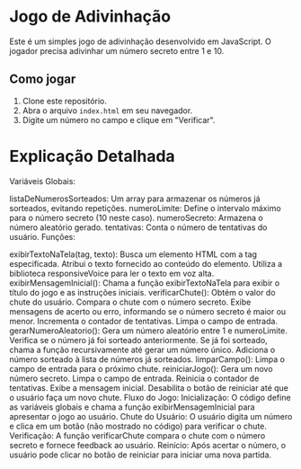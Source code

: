 # Jogo de Adivinhação

Este é um simples jogo de adivinhação desenvolvido em JavaScript. O jogador precisa adivinhar um número secreto entre 1 e 10.

## Como jogar
1. Clone este repositório.
2. Abra o arquivo `index.html` em seu navegador.
3. Digite um número no campo e clique em "Verificar".



# Explicação Detalhada

Variáveis Globais:

listaDeNumerosSorteados: Um array para armazenar os números já sorteados, evitando repetições.
numeroLimite: Define o intervalo máximo para o número secreto (10 neste caso).
numeroSecreto: Armazena o número aleatório gerado.
tentativas: Conta o número de tentativas do usuário.
Funções:

exibirTextoNaTela(tag, texto):
Busca um elemento HTML com a tag especificada.
Atribui o texto fornecido ao conteúdo do elemento.
Utiliza a biblioteca responsiveVoice para ler o texto em voz alta.
exibirMensagemInicial():
Chama a função exibirTextoNaTela para exibir o título do jogo e as instruções iniciais.
verificarChute():
Obtém o valor do chute do usuário.
Compara o chute com o número secreto.
Exibe mensagens de acerto ou erro, informando se o número secreto é maior ou menor.
Incrementa o contador de tentativas.
Limpa o campo de entrada.
gerarNumeroAleatorio():
Gera um número aleatório entre 1 e numeroLimite.
Verifica se o número já foi sorteado anteriormente.
Se já foi sorteado, chama a função recursivamente até gerar um número único.
Adiciona o número sorteado à lista de números já sorteados.
limparCampo():
Limpa o campo de entrada para o próximo chute.
reiniciarJogo():
Gera um novo número secreto.
Limpa o campo de entrada.
Reinicia o contador de tentativas.
Exibe a mensagem inicial.
Desabilita o botão de reiniciar até que o usuário faça um novo chute.
Fluxo do Jogo:
Inicialização: O código define as variáveis globais e chama a função exibirMensagemInicial para apresentar o jogo ao usuário.
Chute do Usuário: O usuário digita um número e clica em um botão (não mostrado no código) para verificar o chute.
Verificação: A função verificarChute compara o chute com o número secreto e fornece feedback ao usuário.
Reinício: Após acertar o número, o usuário pode clicar no botão de reiniciar para iniciar uma nova partida.
